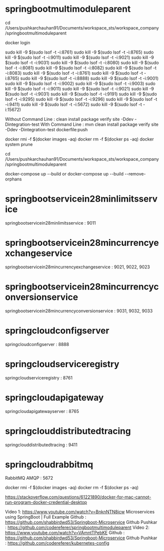 # springbootmultimoduleparent

cd /Users/pushkarchauhan91/Documents/workspace_sts/workspace_company/springbootmultimoduleparent

docker login

sudo kill -9 $(sudo lsof -t -i:8761)
sudo kill -9 $(sudo lsof -t -i:8765)
sudo kill -9 $(sudo lsof -t -i:9011)
sudo kill -9 $(sudo lsof -t -i:9021)
sudo kill -9 $(sudo lsof -t -i:9031)
sudo kill -9 $(sudo lsof -t -i:8080)
sudo kill -9 $(sudo lsof -t -i:8081)
sudo kill -9 $(sudo lsof -t -i:8082)
sudo kill -9 $(sudo lsof -t -i:8083)
sudo kill -9 $(sudo lsof -t -i:8761)
sudo kill -9 $(sudo lsof -t -i:8765)
sudo kill -9 $(sudo lsof -t -i:8888)
sudo kill -9 $(sudo lsof -t -i:9001)
sudo kill -9 $(sudo lsof -t -i:9002)
sudo kill -9 $(sudo lsof -t -i:9003)
sudo kill -9 $(sudo lsof -t -i:9011)
sudo kill -9 $(sudo lsof -t -i:9021)
sudo kill -9 $(sudo lsof -t -i:9031)
sudo kill -9 $(sudo lsof -t -i:9191)
sudo kill -9 $(sudo lsof -t -i:9295)
sudo kill -9 $(sudo lsof -t -i:9296)
sudo kill -9 $(sudo lsof -t -i:9411)
sudo kill -9 $(sudo lsof -t -i:5672)
sudo kill -9 $(sudo lsof -t -i:15672)

Without Command Line :
clean install package verify site -Ddev -Dintegration-test
With Command Line :
mvn clean install package verify site -Ddev -Dintegration-test dockerfile:push

docker rmi -f $(docker images -aq)
docker rm -f $(docker ps -aq)
docker system prune

cd /Users/pushkarchauhan91/Documents/workspace_sts/workspace_company/springbootmultimoduleparent

docker-compose up --build 
or 
docker-compose up --build --remove-orphans

# springbootservicein28minlimitsservice
springbootservicein28minlimitsservice 						:		9011
# springbootservicein28mincurrencyexchangeservice
springbootservicein28mincurrencyexchangeservice				:		9021, 9022, 9023
# springbootservicein28mincurrencyconversionservice
springbootservicein28mincurrencyconversionservice  			:		9031, 9032, 9033
# springcloudconfigserver
springcloudconfigserver										:		8888
# springcloudserviceregistry
springcloudserviceregistry									:		8761
# springcloudapigateway
springcloudapigatewayserver									:		8765
# springclouddistributedtracing
springclouddistributedtracing								:		9411
# springcloudrabbitmq
RabbitMQ AMQP												: 		5672

docker rmi -f $(docker images -aq)
docker rm -f $(docker ps -aq)

https://stackoverflow.com/questions/61221890/docker-for-mac-cannot-run-program-docker-credential-desktop

Video 1:
https://www.youtube.com/watch?v=BnknNTN8icw
Microservices using SpringBoot | Full Example
Github : https://github.com/shabbirdwd53/Springboot-Microservice
Github Pushkar : https://github.com/codereferer/springbootmultimoduleparent
Video 2:
https://www.youtube.com/watch?v=VAmntTPebKE
Github : https://github.com/shabbirdwd53/Springboot-Microservice
Github Pushkar : https://github.com/codereferer/kubernetes-config
